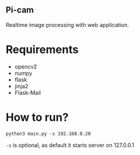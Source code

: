 ## Pi-cam

Realtime image processing with web application.

# Requirements
- opencv2
- numpy
- flask
- jinja2
- Flask-Mail

# How to run?
```python3 main.py -s 192.168.0.20```

```-s``` is optional, as default it starts server on 127.0.0.1

